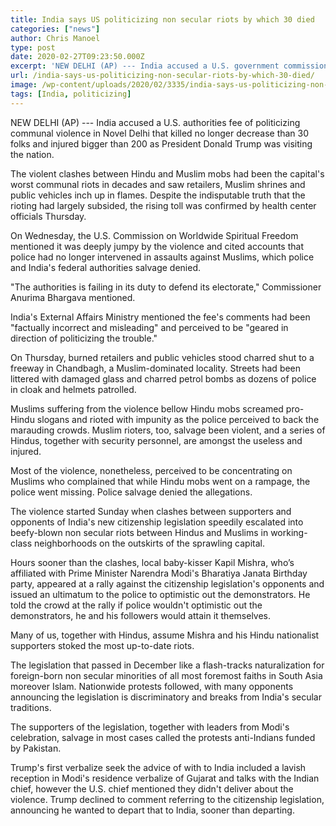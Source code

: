 ```yaml
---
title: India says US politicizing non secular riots by which 30 died
categories: ["news"]
author: Chris Manoel
type: post
date: 2020-02-27T09:23:50.000Z
excerpt: 'NEW DELHI (AP) --- India accused a U.S. government commission of politicizing communal violence in New Delhi that killed at least 30 people and injured more than 200 as President Donald Trump was visiting the country.The violent clashes between Hindu and Muslim mobs were the capital''s worst communal riots in decades and saw shops, Muslim&hellip;'
url: /india-says-us-politicizing-non-secular-riots-by-which-30-died/
image: /wp-content/uploads/2020/02/3335/india-says-us-politicizing-non-secular-riots-by-which-30-died.jpg
tags: [India, politicizing]
---
```


NEW DELHI (AP) --- India accused a U.S. authorities fee of politicizing communal violence in Novel Delhi that killed no longer decrease than 30 folks and injured bigger than 200 as President Donald Trump was visiting the nation.

The violent clashes between Hindu and Muslim mobs had been the capital's worst communal riots in decades and saw retailers, Muslim shrines and public vehicles inch up in flames. Despite the indisputable truth that the rioting had largely subsided, the rising toll was confirmed by health center officials Thursday.

On Wednesday, the U.S. Commission on Worldwide Spiritual Freedom mentioned it was deeply jumpy by the violence and cited accounts that police had no longer intervened in assaults against Muslims, which police and India's federal authorities salvage denied.

"The authorities is failing in its duty to defend its electorate," Commissioner Anurima Bhargava mentioned.

India's External Affairs Ministry mentioned the fee's comments had been "factually incorrect and misleading" and perceived to be "geared in direction of politicizing the trouble."

On Thursday, burned retailers and public vehicles stood charred shut to a freeway in Chandbagh, a Muslim-dominated locality. Streets had been littered with damaged glass and charred petrol bombs as dozens of police in cloak and helmets patrolled.

Muslims suffering from the violence bellow Hindu mobs screamed pro-Hindu slogans and rioted with impunity as the police perceived to back the marauding crowds. Muslim rioters, too, salvage been violent, and a series of Hindus, together with security personnel, are amongst the useless and injured.

Most of the violence, nonetheless, perceived to be concentrating on Muslims who complained that while Hindu mobs went on a rampage, the police went missing. Police salvage denied the allegations.

The violence started Sunday when clashes between supporters and opponents of India's new citizenship legislation speedily escalated into beefy-blown non secular riots between Hindus and Muslims in working-class neighborhoods on the outskirts of the sprawling capital.

Hours sooner than the clashes, local baby-kisser Kapil Mishra, who’s affiliated with Prime Minister Narendra Modi's Bharatiya Janata Birthday party, appeared at a rally against the citizenship legislation's opponents and issued an ultimatum to the police to optimistic out the demonstrators. He told the crowd at the rally if police wouldn't optimistic out the demonstrators, he and his followers would attain it themselves.

Many of us, together with Hindus, assume Mishra and his Hindu nationalist supporters stoked the most up-to-date riots.

The legislation that passed in December like a flash-tracks naturalization for foreign-born non secular minorities of all most foremost faiths in South Asia moreover Islam. Nationwide protests followed, with many opponents announcing the legislation is discriminatory and breaks from India's secular traditions.

The supporters of the legislation, together with leaders from Modi's celebration, salvage in most cases called the protests anti-Indians funded by Pakistan.

Trump's first verbalize seek the advice of with to India included a lavish reception in Modi's residence verbalize of Gujarat and talks with the Indian chief, however the U.S. chief mentioned they didn't deliver about the violence. Trump declined to comment referring to the citizenship legislation, announcing he wanted to depart that to India, sooner than departing.
